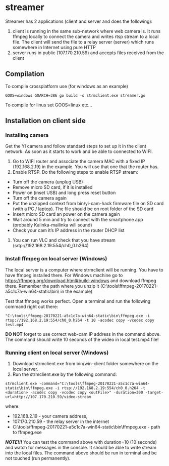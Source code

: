 # streamer
Streamer has 2 applications (client and server and does the following):

1. client is running in the same sub-network where web camera is. It runs ffmpeg locally to connect the camera and writes rtsp stream to a local file. The client will send the file to a relay server (server) which runs somewhere in Internet using pure HTTP
2. server runs in public (107.170.210.59) and accepts files received from the client

## Compilation 
To compile crossplatform use (for windows as an example)

```
GOOS=windows GOARCH=386 go build -o strmclient.exe streamer.go
```

To compile for linus set GOOS=linux etc...

## Installation on client side

### Installing camera
Get the YI camera and follow standard steps to set up it in the client network. As soon as it starts to work and be able to connected to WIFI.

1. Go to WIFI router and associate the camera MAC with a fixed IP (192.168.2.19) in the example. You will use that one that the router has.
1. Enable RTSP. Do the following steps to enable RTSP stream:

- Turn off the camera (unplug USB)
- Remove micro SD card, if it is installed
- Power on (inset USB) and long press reset button
- Turn off the camera again
- Put the unzipped context from bin/yi-cam-hack firmware file on SD card (with a PC / laptop). The file should be on root folder of the SD card
- Insert micro SD card an power on the camera again
- Wait around 5 min and try to connect with the smartphone app (probably Kalinka-mailinka will sound)
- Check your cam it’s IP address in the router DHCP list

1. You can run VLC and check that you have stream (srtp://192.168.2.19:554/ch0_0.h264)

### Install ffmpeg on local server (Windows)
The local server is a computer where strmclient will be running. You have to have ffmpeg installed there. For Windows machine go to https://ffmpeg.org/download.html#build-windows and download ffmpeg there. Remember the path where you unzip it (C:\tools\ffmpeg-20170221-a5c1c7a-win64-static\bin\ in the example)

Test that ffmpeg works perfect. Open a terminal and run the following command right out there:
```
"C:\tools\ffmpeg-20170221-a5c1c7a-win64-static\bin\ffmpeg.exe -i rtsp://192.168.2.19:554/ch0_0.h264 -t 10 -acodec copy -vcodec copy test.mp4
```
**DO NOT** forget to use correct web-cam IP address in the command above. The command should write 10 seconds of the wideo in local test.mp4 file!

### Running client on local server (Windows)

1. Download strmclient.exe from bin/win-client folder somewhere on the local server.
1. Run the strmclient.exe  by the following command:
``` 
strmclient.exe -command="C:\tools\ffmpeg-20170221-a5c1c7a-win64-static\bin\ffmpeg.exe -i rtsp://192.168.2.19:554/ch0_0.h264 -t <duration> -acodec copy -vcodec copy <outFile>" -duration=300 -target-url=http://107.170.210.59/video-stream
```
where:
- 192.168.2.19 - your camera address, 
- 107.170.210.59 - the relay server in the internet
- C:\tools\ffmpeg-20170221-a5c1c7a-win64-static\bin\ffmpeg.exe - path to ffmpeg.exe

***NOTE!!!*** You can test the command above with duration=10 (10 seconds) and watch for messages in the console. It should be able to write stream into the local files. The command above should be run in terminal and be not touched (run permanently). 

